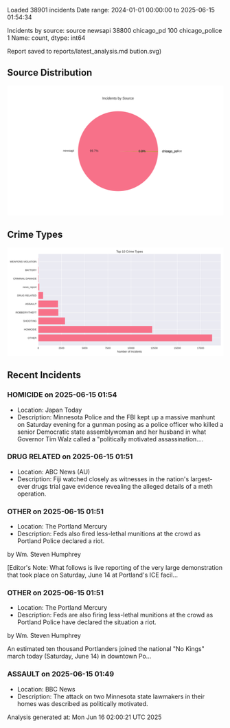 
Loaded 38901 incidents
Date range: 2024-01-01 00:00:00 to 2025-06-15 01:54:34

Incidents by source:
source
newsapi           38800
chicago_pd          100
chicago_police        1
Name: count, dtype: int64

Report saved to reports/latest_analysis.md
bution.svg)

## Source Distribution
![Source Distribution](images/source_distribution.svg)

## Crime Types
![Crime Types](images/crime_types.svg)

## Recent Incidents

### HOMICIDE on 2025-06-15 01:54
- Location: Japan Today
- Description: Minnesota Police and the FBI kept up a massive manhunt on Saturday evening for a gunman posing as a police officer who killed a senior Democratic state assemblywoman and her husband in what Governor Tim Walz called a &quot;politically motivated assassination.…


### DRUG RELATED on 2025-06-15 01:51
- Location: ABC News (AU)
- Description: Fiji watched closely as witnesses in the nation's largest-ever drugs trial gave evidence revealing the alleged details of a meth operation.


### OTHER on 2025-06-15 01:51
- Location: The Portland Mercury
- Description: Feds also fired less-lethal munitions at the crowd as Portland Police declared a riot.
 
 by Wm. Steven Humphrey
 
 
 
 [Editor's Note: What follows is live reporting of the very large demonstration that took place on Saturday, June 14 at Portland's ICE facil…


### OTHER on 2025-06-15 01:51
- Location: The Portland Mercury
- Description: Feds are also firing less-lethal munitions at the crowd as Portland Police have declared the situation a riot.
 
 by Wm. Steven Humphrey
 
 
 
 An estimated ten thousand Portlanders joined the national "No Kings" march today (Saturday, June 14) in downtown Po…


### ASSAULT on 2025-06-15 01:49
- Location: BBC News
- Description: The attack on two Minnesota state lawmakers in their homes  was described as politically motivated.

Analysis generated at: Mon Jun 16 02:00:21 UTC 2025
